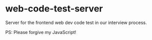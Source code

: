 # web-code-test-server
Server for the frontend web dev code test in our interview process.

PS: Please forgive my JavaScript!
